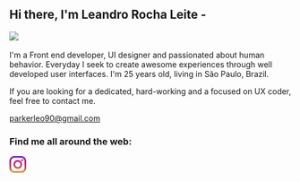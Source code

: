 ## Hi there, I'm Leandro Rocha Leite - 

![](https://github.com/leonardo-martin/leonardo-martin/blob/main/images/cyberpunk1.gif)

I'm a Front end developer, UI designer and passionated about human behavior. Everyday I seek to create awesome experiences through well developed user interfaces. I'm 25 years old, living in São Paulo, Brazil.

If you are looking for a dedicated, hard-working and a focused on UX coder, feel free to contact me.

 parkerleo90@gmail.com

### Find me all around the web:

<p align="left">

<a href="http://instagram.com/lleorocha_" target="blank"><img align="center" src="https://github.com/leonardo-martin/leonardo-martin/blob/main/images/socials/instagram.png" alt="" height="30" /></a>
</p>
